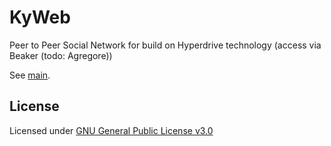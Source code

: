 # KyWeb
Peer to Peer Social Network for build on Hyperdrive technology (access via Beaker (todo: Agregore))

See [main](documentation/main.md).

## License
Licensed under [GNU General Public License v3.0](LICENSE)
